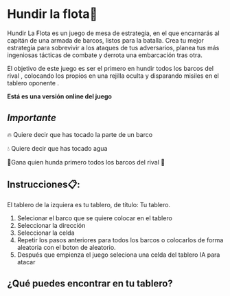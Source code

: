 ﻿# Hundir la flota🚢
 Hundir La Flota es un juego de mesa de estrategia, en el que encarnarás al capitán de una armada de barcos, listos para la batalla. Crea tu mejor estrategia para sobrevivir a los ataques de tus adversarios, planea tus más ingeniosas tácticas de combate y derrota una embarcación tras otra.

El objetivo de este juego es ser el primero en hundir todos los barcos del rival , colocando los propios en una rejilla oculta y disparando misiles en el tablero oponente .
 
 **Está es una versión online del juego**

## *Importante*
🔥 Quiere decir que has tocado la parte de un barco

💧 Quiere decir que has tocado agua

🎉Gana quien hunda primero todos los barcos del rival 🎉

 ## Instrucciones📋:
 El tablero de la izquiera es tu tablero, de título: Tu tablero.
 1. Selecionar el barco que se quiere colocar en el tablero
 2. Seleccionar la dirección
 3. Seleccionar la celda
 4. Repetir los pasos anteriores para todos los barcos o colocarlos de forma aleatoria con el boton de aleatorio.
 5. Después que empienza el juego seleciona una celda del tablero IA para atacar

## ¿Qué puedes encontrar en tu tablero?
- Los botones de los barcos.
- Botones para elegir la direción, más el botón de aleatorio.
- Botones para guardar la partida, cargar una partida anterior y ver tu historial de partidas.
- Las celdas.


**Desarrollado por:** Yeneviel Roberts Mendez
  
**Desarrollo de la API**: Alicia Vazquez


 
